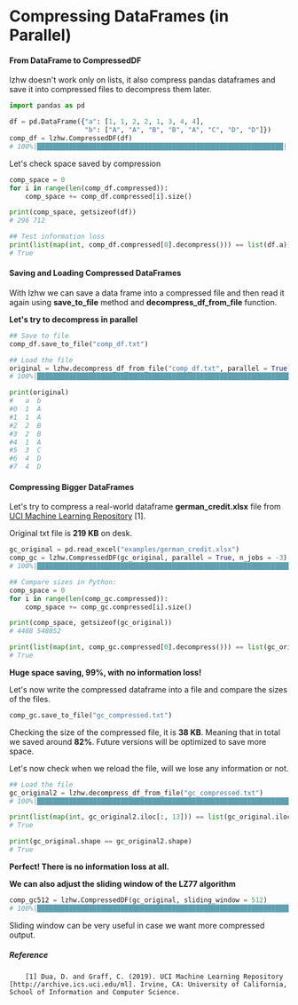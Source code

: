 # Compressing DataFrames (in Parallel)

#### From DataFrame to CompressedDF
lzhw doesn't work only on lists, it also compress pandas dataframes and save it into compressed files to decompress them later.

```python
import pandas as pd

df = pd.DataFrame({"a": [1, 1, 2, 2, 1, 3, 4, 4],
                   "b": ["A", "A", "B", "B", "A", "C", "D", "D"]})
comp_df = lzhw.CompressedDF(df)
# 100%|██████████████████████████████████████████████████████████████| 2/2 [00:00<00:00, 2003.97it/s]
```

Let's check space saved by compression
```python
comp_space = 0
for i in range(len(comp_df.compressed)):
	comp_space += comp_df.compressed[i].size()

print(comp_space, getsizeof(df))
# 296 712

## Test information loss
print(list(map(int, comp_df.compressed[0].decompress())) == list(df.a))
# True
```

#### Saving and Loading Compressed DataFrames

With lzhw we can save a data frame into a compressed file and then read it again 
using **save_to_file** method and **decompress_df_from_file** function.

**Let's try to decompress in parallel**

```python
## Save to file
comp_df.save_to_file("comp_df.txt")

## Load the file
original = lzhw.decompress_df_from_file("comp_df.txt", parallel = True)
# 100%|█████████████████████████████████████████████████████████████████| 2/2 [00:00<00:00, 2004.93it/s]

print(original)
#   a  b
#0  1  A
#1  1  A
#2  2  B
#3  2  B
#4  1  A
#5  3  C
#6  4  D
#7  4  D
```

#### Compressing Bigger DataFrames

Let's try to compress a real-world dataframe **german_credit.xlsx** file from [UCI Machine Learning Repository](https://archive.ics.uci.edu/ml/datasets/statlog+(german+credit+data)) [1].

Original txt file is **219 KB** on desk.

```python
gc_original = pd.read_excel("examples/german_credit.xlsx") 
comp_gc = lzhw.CompressedDF(gc_original, parallel = True, n_jobs = -3) # default value all CPUs but 2
# 100%|█████████████████████████████████████████████████████████████████████████████████| 62/62 [00:00<00:00, 257.95it/s]

## Compare sizes in Python:
comp_space = 0
for i in range(len(comp_gc.compressed)):
	comp_space += comp_gc.compressed[i].size()

print(comp_space, getsizeof(gc_original))
# 4488 548852

print(list(map(int, comp_gc.compressed[0].decompress())) == list(gc_original.iloc[:, 0]))
# True
```

**Huge space saving, 99%, with no information loss!**

Let's now write the compressed dataframe into a file and compare the sizes of the files.

```python
comp_gc.save_to_file("gc_compressed.txt")
``` 

Checking the size of the compressed file, it is **38 KB**. Meaning that in total we saved around **82%**.
Future versions will be optimized to save more space.

Let's now check when we reload the file, will we lose any information or not.

```python
## Load the file
gc_original2 = lzhw.decompress_df_from_file("gc_compressed.txt")
# 100%|█████████████████████████████████████████████████████████████████████████████████| 62/62 [00:00<00:00, 259.46it/s]

print(list(map(int, gc_original2.iloc[:, 13])) == list(gc_original.iloc[:, 13]))
# True

print(gc_original.shape == gc_original2.shape)
# True
```

**Perfect! There is no information loss at all.**

**We can also adjust the sliding window of the LZ77 algorithm**
```python
comp_gc512 = lzhw.CompressedDF(gc_original, sliding_window = 512)
# 100%|█████████████████████████████████████████████████████████████████████████████████| 62/62 [00:00<00:00, 353.21it/s]
```
Sliding window can be very useful in case we want more compressed output.

##### Reference
 		[1] Dua, D. and Graff, C. (2019). UCI Machine Learning Repository [http://archive.ics.uci.edu/ml]. Irvine, CA: University of California, School of Information and Computer Science.

